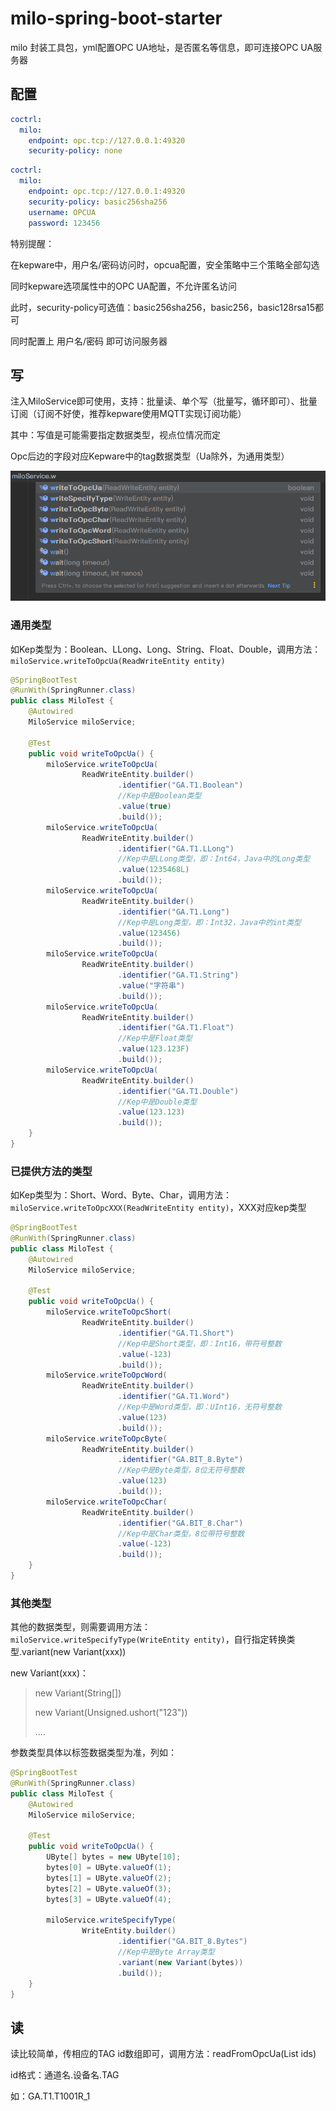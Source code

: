 # milo-spring-boot-starter

milo 封装工具包，yml配置OPC UA地址，是否匿名等信息，即可连接OPC UA服务器

## 配置
```yaml
coctrl:
  milo:
    endpoint: opc.tcp://127.0.0.1:49320
    security-policy: none
```

```yaml
coctrl:
  milo:
    endpoint: opc.tcp://127.0.0.1:49320
    security-policy: basic256sha256
    username: OPCUA
    password: 123456
```
特别提醒：

在kepware中，用户名/密码访问时，opcua配置，安全策略中三个策略全部勾选

同时kepware选项属性中的OPC UA配置，不允许匿名访问

此时，security-policy可选值：basic256sha256，basic256，basic128rsa15都可

同时配置上 用户名/密码 即可访问服务器

## 写
注入MiloService即可使用，支持：批量读、单个写（批量写，循环即可）、批量订阅（订阅不好使，推荐kepware使用MQTT实现订阅功能）

其中：写值是可能需要指定数据类型，视点位情况而定

Opc后边的字段对应Kepware中的tag数据类型（Ua除外，为通用类型）

![img.png](img.png)

### 通用类型

如Kep类型为：Boolean、LLong、Long、String、Float、Double，调用方法：`miloService.writeToOpcUa(ReadWriteEntity entity)`

```java
@SpringBootTest
@RunWith(SpringRunner.class)
public class MiloTest {
    @Autowired
    MiloService miloService;
    
    @Test
    public void writeToOpcUa() {
        miloService.writeToOpcUa(
                ReadWriteEntity.builder()
                        .identifier("GA.T1.Boolean")
                        //Kep中是Boolean类型
                        .value(true)
                        .build());
        miloService.writeToOpcUa(
                ReadWriteEntity.builder()
                        .identifier("GA.T1.LLong")
                        //Kep中是LLong类型，即：Int64，Java中的Long类型
                        .value(1235468L)
                        .build());
        miloService.writeToOpcUa(
                ReadWriteEntity.builder()
                        .identifier("GA.T1.Long")
                        //Kep中是Long类型，即：Int32，Java中的int类型
                        .value(123456)
                        .build());
        miloService.writeToOpcUa(
                ReadWriteEntity.builder()
                        .identifier("GA.T1.String")
                        .value("字符串")
                        .build());
        miloService.writeToOpcUa(
                ReadWriteEntity.builder()
                        .identifier("GA.T1.Float")
                        //Kep中是Float类型
                        .value(123.123F)
                        .build());
        miloService.writeToOpcUa(
                ReadWriteEntity.builder()
                        .identifier("GA.T1.Double")
                        //Kep中是Double类型
                        .value(123.123)
                        .build());
    }
}
```

### 已提供方法的类型

如Kep类型为：Short、Word、Byte、Char，调用方法：`miloService.writeToOpcXXX(ReadWriteEntity entity)`，XXX对应kep类型

```java
@SpringBootTest
@RunWith(SpringRunner.class)
public class MiloTest {
    @Autowired
    MiloService miloService;

    @Test
    public void writeToOpcUa() {
        miloService.writeToOpcShort(
                ReadWriteEntity.builder()
                        .identifier("GA.T1.Short")
                        //Kep中是Short类型，即：Int16，带符号整数
                        .value(-123)
                        .build());
        miloService.writeToOpcWord(
                ReadWriteEntity.builder()
                        .identifier("GA.T1.Word")
                        //Kep中是Word类型，即：UInt16，无符号整数
                        .value(123)
                        .build());
        miloService.writeToOpcByte(
                ReadWriteEntity.builder()
                        .identifier("GA.BIT_8.Byte")
                        //Kep中是Byte类型，8位无符号整数
                        .value(123)
                        .build());
        miloService.writeToOpcChar(
                ReadWriteEntity.builder()
                        .identifier("GA.BIT_8.Char")
                        //Kep中是Char类型，8位带符号整数
                        .value(-123)
                        .build());
    }
}
```

### 其他类型

其他的数据类型，则需要调用方法：`miloService.writeSpecifyType(WriteEntity entity)`，自行指定转换类型.variant(new Variant(xxx))

new Variant(xxx)：
> new Variant(String[])
> 
> new Variant(Unsigned.ushort("123"))
> 
> ....

参数类型具体以标签数据类型为准，列如：

```java
@SpringBootTest
@RunWith(SpringRunner.class)
public class MiloTest {
    @Autowired
    MiloService miloService;

    @Test
    public void writeToOpcUa() {
        UByte[] bytes = new UByte[10];
        bytes[0] = UByte.valueOf(1);
        bytes[1] = UByte.valueOf(2);
        bytes[2] = UByte.valueOf(3);
        bytes[3] = UByte.valueOf(4);

        miloService.writeSpecifyType(
                WriteEntity.builder()
                        .identifier("GA.BIT_8.Bytes")
                        //Kep中是Byte Array类型
                        .variant(new Variant(bytes))
                        .build());
    }
}
```

## 读

读比较简单，传相应的TAG id数组即可，调用方法：readFromOpcUa(List<String> ids)

id格式：通道名.设备名.TAG

如：GA.T1.T1001R_1